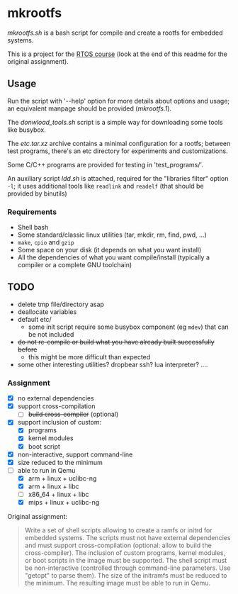 # mkrootfs
*mkrootfs.sh* is a bash script for compile and create a rootfs for embedded systems.

This is a project for the [RTOS course](http://disi.unitn.it/~abeni/RTOS/) (look at the end of this readme for the original assignment).

## Usage
Run the script with '--help' option for more details about options and usage; an equivalent manpage should be provided (*mkrootfs.1*).

The *donwload_tools.sh* script is a simple way for downloading some tools like busybox.

The *etc.tar.xz* archive contains a minimal configuration for a rootfs; between test programs, there's an etc directory for experiments and customizations.

Some C/C++ programs are provided for testing in 'test_programs/'.

An auxiliary script *ldd.sh* is attached, required for the "libraries filter" option `-l`; it uses additional tools like `readlink` and `readelf` (that should be provided by binutils)

### Requirements
* Shell bash
* Some standard/classic linux utilities (tar, mkdir, rm, find, pwd, ...)
* `make`, `cpio` and `gzip`
* Some space on your disk (it depends on what you want install)
* All the dependencies of what you want compile/install (typically a compiler or a complete GNU toolchain)

## TODO
* delete tmp file/directory asap
* deallocate variables
* default etc/
  * some init script require some busybox component (eg `mdev`) that can be not included
* ~~do not re-compile or build what you have already built successfully before~~
  * this might be more difficult than expected
* some other interesting utilities? dropbear ssh? lua interpreter? ....

### Assignment
* [x] no external dependencies
* [x] support cross-compilation
  * [ ] ~~build cross-compiler~~ (optional)
* [x] support inclusion of custom:
  * [x] programs
  * [x] kernel modules
  * [x] boot script
* [x] non-interactive, support command-line
* [x] size reduced to the minimum
* [ ] able to run in Qemu
  * [x] arm + linux + uclibc-ng
  * [x] arm + linux + libc
  * [ ] x86_64 + linux + libc
  * [x] mips + linux + uclibc-ng

Original assignment:
> Write a set of shell scripts allowing to create a ramfs or initrd for embedded systems. The scripts must not have external dependencies and must support cross-compilation (optional: allow to build the cross-compiler). The inclusion of custom programs, kernel modules, or boot scripts in the image must be supported. The shell script must be non-interactive (controlled through command-line parameters. Use "getopt" to parse them). The size of the initramfs must be reduced to the minimum. The resulting image must be able to run in Qemu.
